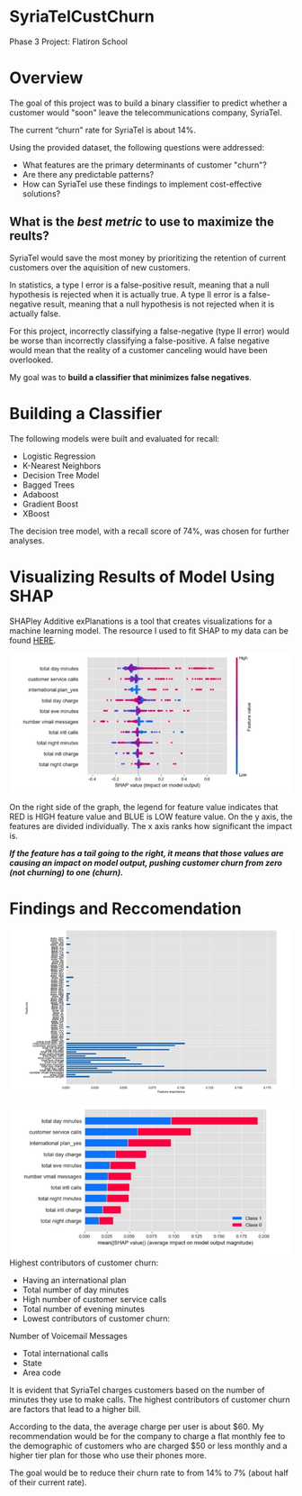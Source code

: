 # SyriaTelCustChurn
Phase 3 Project: Flatiron School
# Overview

The goal of this project was to build a binary classifier to predict whether a customer would "soon" leave the telecommunications company, SyriaTel.

The current “churn” rate for SyriaTel is about 14%.

Using the provided dataset, the following questions were addressed:
* What features are the primary determinants of customer "churn"?
* Are there any predictable patterns?
* How can SyriaTel use these findings to implement cost-effective solutions?


## What is the *best metric* to use to maximize the reults?

SyriaTel would save the most money by prioritizing the retention of current customers over the aquisition of new customers.

In statistics, a type I error is a false-positive result, meaning that a null hypothesis is rejected when it is actually true. A  type II error is  a false-negative result, meaning that a null hypothesis is not rejected when it is actually false.

For this project, incorrectly classifying a false-negative (type II error) would be worse than incorrectly classifying a false-positive. A false negative would mean that the reality of a customer canceling would have been overlooked.

My goal was to **build a classifier that minimizes false negatives**.

# Building a Classifier

The following models were built and evaluated for recall:
* Logistic Regression
* K-Nearest Neighbors
* Decision Tree Model
* Bagged Trees
* Adaboost
* Gradient Boost
* XBoost

The decision tree model, with a recall score of 74%, was chosen for further analyses.

# Visualizing Results of Model Using SHAP

SHAPley Additive exPlanations is a tool that creates visualizations for a machine learning model. The resource I used to fit SHAP to my data can be found [HERE](https://anvilproject.org/guides/content/creating-links).

![](A06DC5AC-CC16-4DC8-9AE6-FEE83D16D5E9_4_5005_c.jpeg)


On the right side of the graph, the legend for feature value indicates that RED is HIGH feature value and BLUE is LOW feature value. On the y axis, the features are divided individually. The x axis ranks how significant the impact is.

***If the feature has a tail going to the right, it means that those values are causing an impact on model output, pushing customer churn from zero (not churning) to one (churn).***

# Findings and Reccomendation

![](2A9755D0-3F4D-432A-8127-4B94D6F551E6.jpeg)

![](A237068E-ABA2-4E68-8C90-9F8EADB539E9.jpeg)
Highest contributors of customer churn:
* Having an international plan
* Total number of day minutes
* High number of customer service calls
* Total number of evening minutes
* Lowest contributors of customer churn:

Number of Voicemail Messages
* Total international calls
* State
* Area code

It is evident that SyriaTel charges customers based on the number of minutes they use to make calls. The highest contributors of customer churn are factors that lead to a higher bill.


According to the data, the average charge per user is about $60. My recommendation would be for the company to charge a flat monthly fee to the demographic of customers who are charged $50 or less monthly and a higher tier plan for those who use their phones more.

The goal would be to reduce their churn rate to from 14% to 7% (about half of their current rate).
